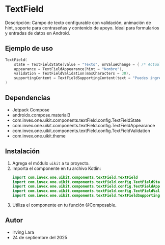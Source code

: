 # TextField

Descripción: Campo de texto configurable con validación, animación de hint, soporte para contraseñas y contenido de apoyo. Ideal para formularios y entradas de datos en Android.

## Ejemplo de uso
```kotlin
TextField(
    state = TextFieldState(value = "Texto", onValueChange = { /* Actualiza el valor */ }),
    appearance = TextFieldAppearance(hint = "Nombre"),
    validation = TextFieldValidation(maxCharacters = 30),
    supportingContent = TextFieldSupportingContent(text = "Puedes ingresar tu nombre completo")
)
```

## Dependencias
- Jetpack Compose
- androidx.compose.material3
- com.invex.one.uikit.components.textField.config.TextFieldState
- com.invex.one.uikit.components.textField.config.TextFieldAppearance
- com.invex.one.uikit.components.textField.config.TextFieldValidation
- com.invex.one.uikit.theme

## Instalación
1. Agrega el módulo `uikit` a tu proyecto.
2. Importa el componente en tu archivo Kotlin:
   ```kotlin
   import com.invex.one.uikit.components.textField.TextField
   import com.invex.one.uikit.components.textField.config.TextFieldState
   import com.invex.one.uikit.components.textField.config.TextFieldAppearance
   import com.invex.one.uikit.components.textField.config.TextFieldValidation
   import com.invex.one.uikit.components.textField.TextFieldSupportingContent
   ```
3. Utiliza el componente en tu función @Composable.

## Autor
- Irving Lara
- 24 de septiembre del 2025


